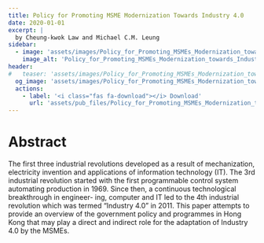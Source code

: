 ```yaml
---
title: Policy for Promoting MSME Modernization Towards Industry 4.0
date: 2020-01-01
excerpt: |
  by Cheung-kwok Law and Michael C.M. Leung
sidebar:
  - image: 'assets/images/Policy_for_Promoting_MSMEs_Modernization_towards_Industry_4.0.jpg'
    image_alt: 'Policy_for_Promoting_MSMEs_Modernization_towards_Industry_4.0'
header:
#   teaser: 'assets/images/Policy_for_Promoting_MSMEs_Modernization_towards_Industry_4.0.jpg'
  og_image: 'assets/images/Policy_for_Promoting_MSMEs_Modernization_towards_Industry_4.0.jpg'
  actions:
    - label: '<i class="fas fa-download"></i> Download'
      url: 'assets/pub_files/Policy_for_Promoting_MSMEs_Modernization_towards_Industry_4.0.pdf'
---
```

# Abstract

The first three industrial revolutions developed as a result of mechanization, electricity invention and applications of information technology (IT). The 3rd industrial revolution started with the first programmable control system automating production in 1969. Since then, a continuous technological breakthrough in engineer- ing, computer and IT led to the 4th industrial revolution which was termed “Industry 4.0” in 2011. This paper attempts to provide an overview of the government policy and programmes in Hong Kong that may play a direct and indirect role for the adaptation of Industry 4.0 by the MSMEs.